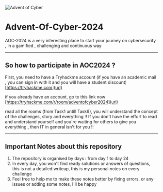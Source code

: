 ![Advent of Cyber](https://github.com/user-attachments/assets/bc2292c4-d13a-4a91-b40f-1e989aad7174)

# Advent-Of-Cyber-2024
AOC-2024 is a very interesting place to start your journey on cybersecurity , in a gamified , challenging and continuous way 

---

## So how to participate in AOC2024 ?
First, you need to have a Tryhackme account (if you have an academic mail , you can sign in with it and you will have a student discount)
[https://tryhackme.com](url) 

if you already have an account, go to this link now  
[https://tryhackme.com/r/room/adventofcyber2024](url)

read all the rooms (from Task1 untill Task6), you will understand the concept of the challenges, story and everything !!
If you don't have the effort to read and understand yourself and you're waiting for others to give you everything , then IT in general isn't for you !!

---

## Important Notes about this repository

1. The repository is organised by days : from day 1 to day 24
2. In every day, you won't find ready solutions or answers of questions, this is not a detailed writeup, this is my personal notes on every challenge
3. Feel free to help me to make these notes better by fixing errors, or any issues or adding some notes, I'll be happy      
